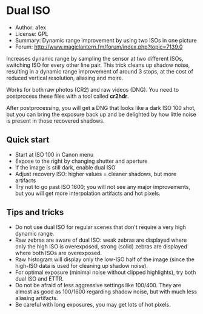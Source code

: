 
# Dual ISO

- Author: a1ex
- License: GPL
- Summary: Dynamic range improvement by using two ISOs in one picture
- Forum: http://www.magiclantern.fm/forum/index.php?topic=7139.0

Increases dynamic range by sampling the sensor at two different ISOs, switching ISO for every other line pair.
This trick cleans up shadow noise, resulting in a dynamic range improvement of around 3 stops,
at the cost of reduced vertical resolution, aliasing and moire.

Works for both raw photos (CR2) and raw videos (DNG). You need to postprocess these files with a tool called **cr2hdr**.

After postprocessing, you will get a DNG that looks like a dark ISO 100 shot,
but you can bring the exposure back up and be delighted by how little noise is present in those recovered shadows.

## Quick start


* Start at ISO 100 in Canon menu
* Expose to the right by changing shutter and aperture
* If the image is still dark, enable dual ISO
* Adjust recovery ISO: higher values = cleaner shadows, but more artifacts
* Try not to go past ISO 1600; you will not see any major improvements, 
  but you will get more interpolation artifacts and hot pixels.

## Tips and tricks

* Do not use dual ISO for regular scenes that don't require a very high dynamic range.
* Raw zebras are aware of dual ISO: weak zebras are displayed where only the high ISO is overexposed,
  strong (solid) zebras are displayed where both ISOs are overexposed.
* Raw histogram will display only the low-ISO half of the image (since the high-ISO data is used
  for cleaning up shadow noise).
* For optimal exposure (minimal noise without clipped highlights), try both dual ISO and ETTR.
* Do not be afraid of less aggressive settings like 100/400. They are almost as good as 100/1600 
  regarding shadow noise, but with much less aliasing artifacts.
* Be careful with long exposures, you may get lots of hot pixels.

